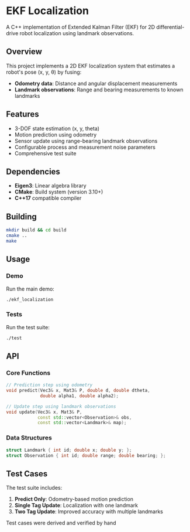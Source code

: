 # EKF Localization

A C++ implementation of Extended Kalman Filter (EKF) for 2D differential-drive robot localization using landmark observations.

## Overview

This project implements a 2D EKF localization system that estimates a robot's pose (x, y, θ) by fusing:
- **Odometry data**: Distance and angular displacement measurements
- **Landmark observations**: Range and bearing measurements to known landmarks

## Features

- 3-DOF state estimation (x, y, theta)
- Motion prediction using odometry
- Sensor update using range-bearing landmark observations
- Configurable process and measurement noise parameters
- Comprehensive test suite

## Dependencies

- **Eigen3**: Linear algebra library
- **CMake**: Build system (version 3.10+)
- **C++17** compatible compiler

## Building

```bash
mkdir build && cd build
cmake ..
make
```

## Usage

### Demo
Run the main demo:
```bash
./ekf_localization
```

### Tests
Run the test suite:
```bash
./test
```

## API

### Core Functions

```cpp
// Prediction step using odometry
void predict(Vec3& x, Mat3& P, double d, double dtheta, 
             double alpha1, double alpha2);

// Update step using landmark observations
void update(Vec3& x, Mat3& P, 
            const std::vector<Observation>& obs,
            const std::vector<Landmark>& map);
```

### Data Structures

```cpp
struct Landmark { int id; double x; double y; };
struct Observation { int id; double range; double bearing; };
```

## Test Cases

The test suite includes:
1. **Predict Only**: Odometry-based motion prediction
2. **Single Tag Update**: Localization with one landmark
3. **Two Tag Update**: Improved accuracy with multiple landmarks

Test cases were derived and verified by hand